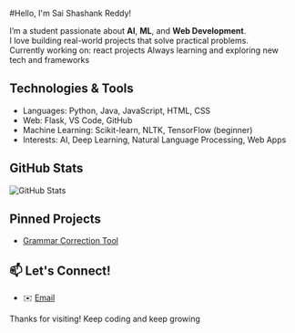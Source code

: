 #Hello, I'm Sai Shashank Reddy!

 I’m a student passionate about **AI**, **ML**, and **Web Development**.  
 I love building real-world projects that solve practical problems.  
 Currently working on: react projects 
 Always learning and exploring new tech and frameworks

## Technologies & Tools
- Languages: Python, Java, JavaScript, HTML, CSS
-  Web: Flask, VS Code, GitHub
-  Machine Learning: Scikit-learn, NLTK, TensorFlow (beginner)
-  Interests: AI, Deep Learning, Natural Language Processing, Web Apps

## GitHub Stats
![GitHub Stats](https://github-readme-stats.vercel.app/api?username=shashank263&show_icons=true&theme=radical)

##  Pinned Projects
-  [Grammar Correction Tool](https://github.com/shashank263/grammer-correction)
  

## 📫 Let's Connect!
- ✉️ [Email](s.shashankreddy24@gmail.com)

Thanks for visiting! Keep coding and keep growing 


<!---
shashank263/shashank263 is a ✨ special ✨ repository because its `README.md` (this file) appears on your GitHub profile.
You can click the Preview link to take a look at your changes.
--->
